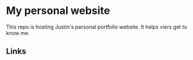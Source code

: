 
# My personal website

This repo is hosting Justin's personal portfolio website. It helps viers get to know me.

## Links

